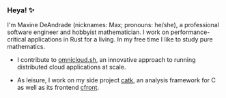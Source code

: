 ### Heya! ✨

I'm Maxine DeAndrade (nicknames: Max; pronouns: he/she), a professional software engineer and hobbyist mathematician. I work on performance-critical applications in Rust for a living. In my free time I like to study pure mathematics.  

  - I contribute to [omnicloud.sh](https://omnicloud.sh), an innovative approach to running distributed cloud applications at scale.

  - As leisure, I work on my side project [catk](https://github.com/meowesque/catk), an analysis framework for C as well as its frontend [cfront](https://github.com/meowesque/cfront).
